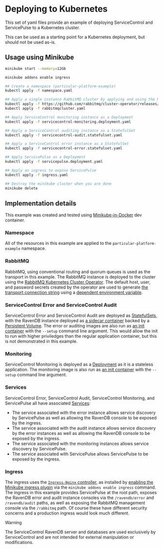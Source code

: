 # Deploying to Kubernetes

This set of yaml files provide an example of deploying ServiceControl and ServicePulse to a Kubernetes cluster.

This can be used as a starting point for a Kubernetes deployment, but should not be used as-is.

## Usage using Minikube

```bash
minikube start --memory=12Gb

minikube addons enable ingress

## Create a namespace (particular-platform-example)
kubectl apply -f namespace.yaml

## Apply a single instance RabbitMQ cluster by applying and using the RabbitMQ cluster operator
kubectl apply -f https://github.com/rabbitmq/cluster-operator/releases/latest/download/cluster-operator.yml
kubectl apply -f rabbitmqcluster.yaml

## Apply ServiceControl monitoring instance as a Deployment
kubectl apply -f servicecontrol-monitoring.deployment.yaml

## Apply a ServiceControl auditing instance as a StatefulSet
kubectl apply -f servicecontrol-audit.statefulset.yaml

## Apply a ServiceControl error instance as a StatefulSet
kubectl apply -f servicecontrol-error.statefulset.yaml

## Apply ServicePulse as a Deployment
kubectl apply -f servicepulse.deployment.yaml

## Apply an ingress to expose ServicePulse
kubectl apply -f ingress.yaml

## Destroy the minikube cluster when you are done
minikube delete
```

## Implementation details

This example was created and tested using [Minikube-in-Docker](https://github.com/devcontainers/templates/tree/main/src/kubernetes-helm-minikube) dev container. 

### Namespace

All of the resources in this example are applied to the `particular-platform-example` namespace.

### RabbitMQ

RabbitMQ, using conventional routing and quorum queues is used as the transport in this example. The RabbitMQ instance is deployed to the cluster using the [RabbitMQ Kubernetes Cluster Operator](https://www.rabbitmq.com/kubernetes/operator/operator-overview). The default host, user, and password secrets created by the operator are used to generate [the transport connection string](https://docs.particular.net/transports/rabbitmq/connection-settings#transport-layer-security-support) using a [dependent environment variable](https://kubernetes.io/docs/tasks/inject-data-application/define-interdependent-environment-variables/).

### ServiceControl Error and ServiceControl Audit

ServiceControl Error and ServiceControl Audit are deployed as [StatefulSets](https://kubernetes.io/docs/concepts/workloads/controllers/statefulset/), with the RavenDB instance deployed as [a sidecar container](https://kubernetes.io/docs/concepts/workloads/pods/sidecar-containers/) backed by a [Persistent Volume](https://kubernetes.io/docs/concepts/storage/persistent-volumes/). The error or auditing images are also run as [an init container](https://kubernetes.io/docs/concepts/workloads/pods/init-containers/) with the `--setup` command line argument. This would allow the init to run with higher priviledges than the regular application container, but this is not demonstrated in this example. 

### Monitoring

ServiceControl Monitoring is deployed as a [Deployment](https://kubernetes.io/docs/concepts/workloads/controllers/deployment/) as it is a stateless application. The monitoring image is also run as [an init container](https://kubernetes.io/docs/concepts/workloads/pods/init-containers/) with the `--setup` command line argument.

### Services

ServiceControl Error, ServiceControl Audit, ServiceControl Monitoring, and ServicePulse all have associated [Services](https://kubernetes.io/docs/concepts/services-networking/service/):

- The service associated with the error instance allows service discovery by ServicePulse as well as allowing the RavenDB console to be exposed by the ingress.
- The service associated with the audit instance allows service discovery by the error instances as well as allowing the RavenDB console to be exposed by the ingress.
- The service associated with the monitoring instances allows service discovery by ServicePulse.
- The service associated with ServicePulse allows ServicePulse to be exposed by the ingress.

### Ingress

The ingress uses the [`Ingress-Nginx` controller](https://kubernetes.github.io/ingress-nginx/), as installed by [enabling the Minikube ingress plugin](https://kubernetes.io/docs/tasks/access-application-cluster/ingress-minikube/) via the `minikube addons enable ingress` command. The ingress in this example provides ServicePulse at the root path, exposes the RavenDB error and audit instance consoles via the `/ravendb/error` and `/ravendb/audit` paths, as well as exposing the RabbitMQ management console via the `/rabbitmq` path. Of course these have different security concerns and a production ingress would look much different.

> [!WARNING]
> The ServiceControl RavenDB server and databases are used exclusively by ServiceControl and are not intended for external manipulation or modifications.